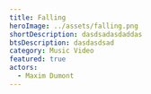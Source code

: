 ```yaml
---
title: Falling
heroImage: ../assets/falling.png
shortDescription: dasdsadasdaddas
btsDescription: dasdasdsad
category: Music Video
featured: true
actors:
  - Maxim Dumont
---
```

